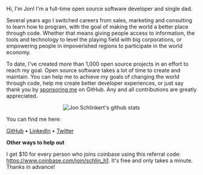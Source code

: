 Hi, I'm Jon! I'm a full-time open source software developer and single dad. 

Several years ago I switched careers from sales, marketing and consulting to learn how to program, with the goal of making the world a better place through code. Whether that means giving people access to information, the tools and technology to level the playing field with big corporations, or empowering people in impoverished regions to participate in the world economy.

To date, I've created more than 1,000 open source projects in an effort to reach my goal. Open source software takes a lot of time to create and maintain. You can help me to achieve my goals of changing the world through code, help me create better developer experiences, or just say thank you by [sponsoring me](https://github.com/sponsors/jonschlinkert) on GitHub. Any and all contributions are greatly appreciated.

<p align="center">
  <img src="https://github-readme-stats.vercel.app/api?username=jonschlinkert&count_private=true" alt="Jon Schlinkert's github stats">
</p>

You can find me here:

[GitHub](https://github.com/jonschlinkert) • [LinkedIn](https://linkedin.com/in/jonshlinkert) • [Twitter](https://twitter.com/jonschlinkert)

**Other ways to help out**

I get $10 for every person who joins coinbase using this referral code: https://www.coinbase.com/join/schlin_h1. It's free and only takes a minute. Thanks in advance!
